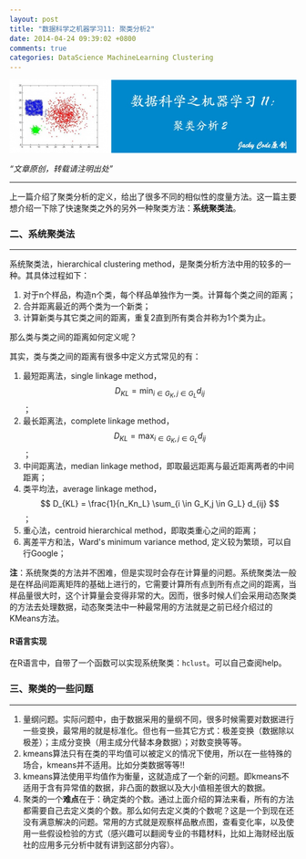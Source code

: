 ```yaml
---
layout: post
title: "数据科学之机器学习11: 聚类分析2"
date: 2014-04-24 09:39:02 +0800
comments: true
categories: DataScience MachineLearning Clustering
---
```



![article 26](/images/article/article26.jpg)
<!-- more -->

*“文章原创，转载请注明出处”*

***

上一篇介绍了聚类分析的定义，给出了很多不同的相似性的度量方法。这一篇主要想介绍一下除了快速聚类之外的另外一种聚类方法：**系统聚类法**。

### 二、系统聚类法
***

系统聚类法，hierarchical clustering method，是聚类分析方法中用的较多的一种。其具体过程如下：

1. 对于n个样品，构造n个类，每个样品单独作为一类。计算每个类之间的距离；
2. 合并距离最近的两个类为一个新类；
3. 计算新类与其它类之间的距离，重复2直到所有类合并称为1个类为止。

那么类与类之间的距离如何定义呢？

其实，类与类之间的距离有很多中定义方式常见的有：

1. 最短距离法，single linkage method，$$ D_{KL} = \min_{i \in G_K,j \in G_L} d_{ij} $$；
2. 最长距离法，complete linkage method，$$ D_{KL} = \max_{i \in G_K,j \in G_L} d_{ij} $$；
3. 中间距离法，median linkage method，即取最远距离与最近距离两者的中间距离；
4. 类平均法，average linkage method，$$ D_{KL} = \frac{1}{n_Kn_L} \sum_{i \in G_K,j \in G_L} d_{ij} $$；
5. 重心法，centroid hierarchical method，即取类重心之间的距离；
6. 离差平方和法，Ward's minimum variance method, 定义较为繁琐，可以自行Google；

**注**：系统聚类的方法并不困难，但是实现时会存在计算量的问题。系统聚类法一般是在样品间距离矩阵的基础上进行的，它需要计算所有点到所有点之间的距离，当样品量很大时，这个计算量会变得非常的大。因而，很多时候人们会采用动态聚类的方法去处理数据，动态聚类法中一种最常用的方法就是之前已经介绍过的KMeans方法。

#### R语言实现

在R语言中，自带了一个函数可以实现系统聚类：`hclust`。可以自己查阅help。

### 三、聚类的一些问题
***

1. 量纲问题。实际问题中，由于数据采用的量纲不同，很多时候需要对数据进行一些变换，最常用的就是标准化。但也有一些其它方式：极差变换（数据除以极差）；主成分变换（用主成分代替本身数据）；对数变换等等。
2. kmeans算法只有在类的平均值可以被定义的情况下使用，所以在一些特殊的场合，kmeans并不适用。比如分类数据等等!!
3. kmeans算法使用平均值作为衡量，这就造成了一个新的问题。即kmeans不适用于含有异常值的数据，非凸面的数据以及大小值相差很大的数据。
4. 聚类的一个**难点**在于：确定类的个数。通过上面介绍的算法来看，所有的方法都需要自己去定义类的个数。那么如何去定义类的个数呢？这是一个到现在还没有满意解决的问题。常用的方式就是观察样品散点图，查看变化率，以及使用一些假设检验的方式（感兴趣可以翻阅专业的书籍材料，比如上海财经出版社的应用多元分析中就有讲到这部分内容）。


